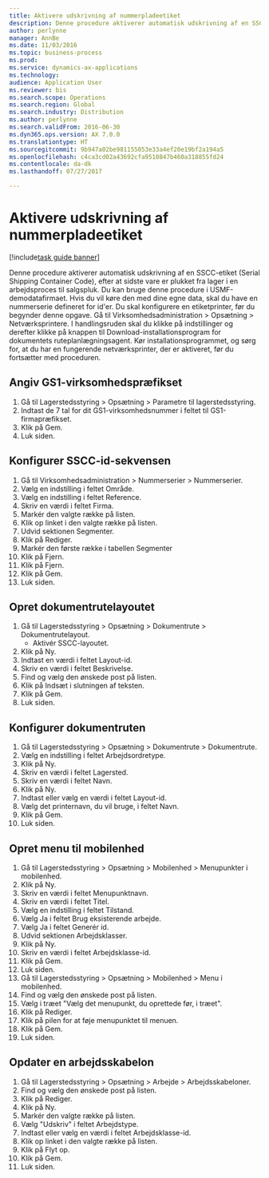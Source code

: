 ```yaml
--- 
title: Aktivere udskrivning af nummerpladeetiket
description: Denne procedure aktiverer automatisk udskrivning af en SSCC-etiket (Serial Shipping Container Code), efter at sidste vare er plukket fra lager i en arbejdsproces til salgspluk.
author: perlynne
manager: AnnBe
ms.date: 11/03/2016
ms.topic: business-process
ms.prod: 
ms.service: dynamics-ax-applications
ms.technology: 
audience: Application User
ms.reviewer: bis
ms.search.scope: Operations
ms.search.region: Global
ms.search.industry: Distribution
ms.author: perlynne
ms.search.validFrom: 2016-06-30
ms.dyn365.ops.version: AX 7.0.0
ms.translationtype: HT
ms.sourcegitcommit: 9b947a02be981155053e33a4ef20e19bf2a194a5
ms.openlocfilehash: c4ca3cd02a43692cfa9510847b460a318855fd24
ms.contentlocale: da-dk
ms.lasthandoff: 07/27/2017

---
```

# <a name="enable-license-plate-label-printing"></a>Aktivere udskrivning af nummerpladeetiket

[!include[task guide banner](../../includes/task-guide-banner.md)]

Denne procedure aktiverer automatisk udskrivning af en SSCC-etiket (Serial Shipping Container Code), efter at sidste vare er plukket fra lager i en arbejdsproces til salgspluk. Du kan bruge denne procedure i USMF-demodatafirmaet. Hvis du vil køre den med dine egne data, skal du have en nummerserie defineret for id'er. Du skal konfigurere en etiketprinter, før du begynder denne opgave. Gå til Virksomhedsadministration > Opsætning > Netværksprintere. I handlingsruden skal du klikke på indstillinger og derefter klikke på knappen til Download-installationsprogram for dokumentets ruteplanlægningsagent. Kør installationsprogrammet, og sørg for, at du har en fungerende netværksprinter, der er aktiveret, før du fortsætter med proceduren.


## <a name="set-up-the-gs1-company-prefix"></a>Angiv GS1-virksomhedspræfikset
1. Gå til Lagerstedsstyring > Opsætning > Parametre til lagerstedsstyring.
2. Indtast de 7 tal for dit GS1-virksomhedsnummer i feltet til GS1-firmapræfikset.
3. Klik på Gem.
4. Luk siden.

## <a name="setup-the-sscc-license-plate-number-sequence"></a>Konfigurer SSCC-id-sekvensen
1. Gå til Virksomhedsadministration > Nummerserier > Nummerserier.
2. Vælg en indstilling i feltet Område.
3. Vælg en indstilling i feltet Reference.
4. Skriv en værdi i feltet Firma.
5. Markér den valgte række på listen.
6. Klik op linket i den valgte række på listen.
7. Udvid sektionen Segmenter.
8. Klik på Rediger.
9. Markér den første række i tabellen Segmenter
10. Klik på Fjern.
11. Klik på Fjern.
12. Klik på Gem.
13. Luk siden.

## <a name="create-the-document-route-layout"></a>Opret dokumentrutelayoutet
1. Gå til Lagerstedsstyring > Opsætning > Dokumentrute > Dokumentrutelayout.
    * Aktivér SSCC-layoutet.  
2. Klik på Ny.
3. Indtast en værdi i feltet Layout-id.
4. Skriv en værdi i feltet Beskrivelse.
5. Find og vælg den ønskede post på listen.
6. Klik på Indsæt i slutningen af teksten.
7. Klik på Gem.
8. Luk siden.

## <a name="set-up-the-document-routing"></a>Konfigurer dokumentruten
1. Gå til Lagerstedsstyring > Opsætning > Dokumentrute > Dokumentrute.
2. Vælg en indstilling i feltet Arbejdsordretype.
3. Klik på Ny.
4. Skriv en værdi i feltet Lagersted.
5. Skriv en værdi i feltet Navn.
6. Klik på Ny.
7. Indtast eller vælg en værdi i feltet Layout-id.
8. Vælg det printernavn, du vil bruge, i feltet Navn.
9. Klik på Gem.
10. Luk siden.

## <a name="create-mobile-device-menu"></a>Opret menu til mobilenhed
1. Gå til Lagerstedsstyring > Opsætning > Mobilenhed > Menupunkter i mobilenhed.
2. Klik på Ny.
3. Skriv en værdi i feltet Menupunktnavn.
4. Skriv en værdi i feltet Titel.
5. Vælg en indstilling i feltet Tilstand.
6. Vælg Ja i feltet Brug eksisterende arbejde.
7. Vælg Ja i feltet Generér id.
8. Udvid sektionen Arbejdsklasser.
9. Klik på Ny.
10. Skriv en værdi i feltet Arbejdsklasse-id.
11. Klik på Gem.
12. Luk siden.
13. Gå til Lagerstedsstyring > Opsætning > Mobilenhed > Menu i mobilenhed.
14. Find og vælg den ønskede post på listen.
15. Vælg i træet "Vælg det menupunkt, du oprettede før, i træet".
16. Klik på Rediger.
17. Klik på pilen for at føje menupunktet til menuen.
18. Klik på Gem.
19. Luk siden.

## <a name="update-a-work-template"></a>Opdater en arbejdsskabelon
1. Gå til Lagerstedsstyring > Opsætning > Arbejde > Arbejdsskabeloner.
2. Find og vælg den ønskede post på listen.
3. Klik på Rediger.
4. Klik på Ny.
5. Markér den valgte række på listen.
6. Vælg "Udskriv" i feltet Arbejdstype.
7. Indtast eller vælg en værdi i feltet Arbejdsklasse-id.
8. Klik op linket i den valgte række på listen.
9. Klik på Flyt op.
10. Klik på Gem.
11. Luk siden.


